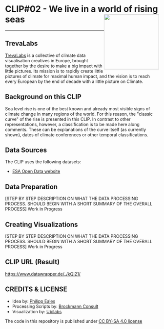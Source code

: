 # CLIP#02 - We live in a world of rising seas <img style="float: right;" src="https://trevalabs.com/wp-content/uploads/2022/12/trevelabs_logo.png" width="180">
<hr>

## TrevaLabs
 
[TrevaLabs](https://www.TrevaLabs.com) is a collective of climate data visualisation creatives in Europe, brought together by the desire to make a big impact with little pictures. Its mission is to rapidly create little pictures of climate for maximal human impact, and the vision is to reach every European by the end of decade with a little picture on Climate.

## Background on this CLIP
Sea level rise is one of the best known and already most visible signs of climate change in many regions of the world. For this reason, the "classic curve" of the rise is presented in this CLIP. In contrast to other representations, however, a classification is to be made here along comments. These can be explanations of the curve itself (as currently shown), dates of climate conferences or other temporal classifications.

## Data Sources

The CLIP uses the following datasets:
- [ESA Open Data website](https://climate.esa.int/en/odp/#/project/sea-level)

## Data Preparation
[STEP BY STEP DESCRIPTION ON WHAT THE DATA PROCESSING PROCESS. SHOULD BEGIN WITH A SHORT SUMMARY OF THE OVERALL PROCESS]
Work in Progress

## Creating Visualizations
[STEP BY STEP DESCRIPTION ON WHAT THE DATA PROCESSING PROCESS. SHOULD BEGIN WITH A SHORT SUMMARY OF THE OVERALL PROCESS]
Work in Progress

## CLIP URL (Result)
https://www.datawrapper.de/_/kQI21/

## CREDITS & LICENSE
- Idea by: [Philipp Eales](http://www.planetaryvisions.com/index.php)
- Processing Scripts by: [Brockmann Consult](https://www.brockmann-consult.de/)
- Visualization by: [Ubilabs](https://ubilabs.com/de)

The code in this repository is published under [CC BY-SA 4.0 license](https://creativecommons.org/licenses/by-sa/4.0/)

